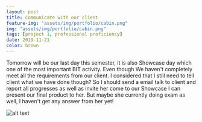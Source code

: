 ```yaml
---
layout: post
title: Communicate with our client
feature-img: "assets/img/portfolio/cabin.png"
img: "assets/img/portfolio/cabin.png"
tags: [project 1, professional proficiency]
date: 2019-11-21
color: brown
---
```


Tomorrow will be our last day this semester, it is also Showcase day which one of the most important BIT activity. Even though We haven't completely meet all the requirements from our client. I considered that I still need to tell client what we have done though? So I should send a email talk to client and report all progresses as well as invite her come to our Showcase I can present our final product to her. But maybe she currently doing exam as well, I haven't get any answer from her yet!

![alt text](https://github.com/aemooooon/app/blob/master/assets/img/p/065.png?raw=true "Communicate with our client")

